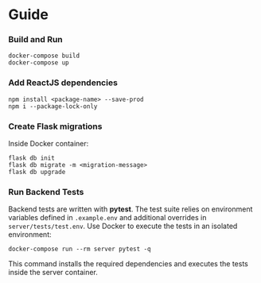 # Guide

### Build and Run
```
docker-compose build
docker-compose up
```

### Add ReactJS dependencies
```
npm install <package-name> --save-prod
npm i --package-lock-only
```

### Create Flask migrations

Inside Docker container:
```
flask db init
flask db migrate -m <migration-message>
flask db upgrade
```

### Run Backend Tests

Backend tests are written with **pytest**. The test suite relies on environment variables defined in `.example.env` and additional overrides in `server/tests/test.env`.
Use Docker to execute the tests in an isolated environment:

```
docker-compose run --rm server pytest -q
```

This command installs the required dependencies and executes the tests inside the server container.

